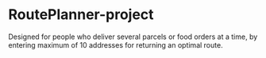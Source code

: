 # RoutePlanner-project
Designed for people who deliver several parcels or food orders at a time, by entering maximum of 10 addresses for returning an optimal route.
